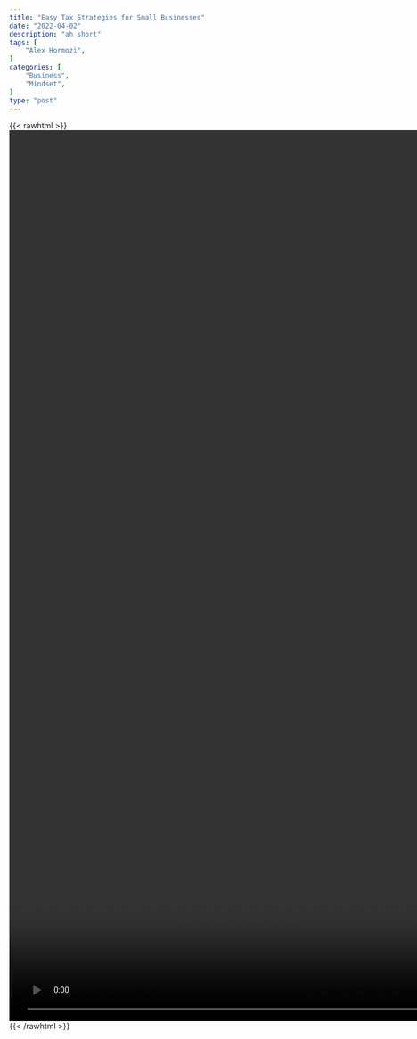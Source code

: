 ```yaml
---
title: "Easy Tax Strategies for Small Businesses"
date: "2022-04-02"
description: "ah short"
tags: [
    "Alex Hormozi",
]
categories: [
    "Business",
    "Mindset",
]
type: "post"
---
```

{{< rawhtml >}}
    <video style="height:40vh;width:auto" overflow="hidden" controls>
        <source src="https://clips.dev00ps.com/Alex_Hormozi/Tax_Loophole_for_Small_Business_Owners.mp4" type="video/mp4"> 
    </video>
{{< /rawhtml >}}